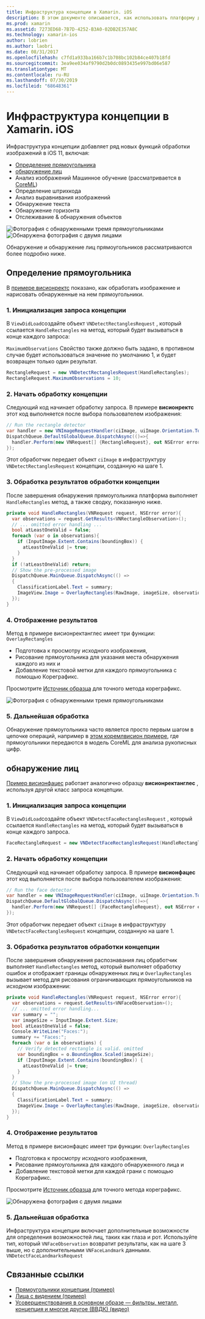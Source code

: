```yaml
---
title: Инфраструктура концепции в Xamarin. iOS
description: В этом документе описывается, как использовать платформу для работы с iOS 11 в Xamarin. iOS. В частности, он описывает обнаружение прямоугольников и обнаружение лиц.
ms.prod: xamarin
ms.assetid: 7273ED68-7B7D-4252-B3A0-02DB2E357A8C
ms.technology: xamarin-ios
author: lobrien
ms.author: laobri
ms.date: 08/31/2017
ms.openlocfilehash: c7fd1a933ba166b7c1b708bc102b84ce407b18fd
ms.sourcegitcommit: 3ea9ee034af9790d2b0dc0893435e997bd06e587
ms.translationtype: MT
ms.contentlocale: ru-RU
ms.lasthandoff: 07/30/2019
ms.locfileid: "68648361"
---
```

# <a name="vision-framework-in-xamarinios"></a>Инфраструктура концепции в Xamarin. iOS

Инфраструктура концепции добавляет ряд новых функций обработки изображений в iOS 11, включая:

- [Определение прямоугольника](#rectangles)
- [обнаружение лиц](#faces)
- Анализ изображений Машинное обучение (рассматривается в [CoreML](~/ios/platform/introduction-to-ios11/coreml.md))
- Определение штрихкода
- Анализ выравнивания изображений
- Обнаружение текста
- Обнаружение горизонта
- Отслеживание & обнаружения объектов

![Фотография с обнаруженными тремя прямоугольниками](vision-images/found-rectangles-tiny.png) ![Обнаружена фотография с двумя лицами](vision-images/xamarin-home-faces-tiny.png)

Обнаружение и обнаружение лиц прямоугольников рассматриваются более подробно ниже.

<a name="rectangles" />

## <a name="rectangle-detection"></a>Определение прямоугольника

В [примере висионректс](https://docs.microsoft.com/samples/xamarin/ios-samples/ios11-visionrectangles) показано, как обработать изображение и нарисовать обнаруженные на нем прямоугольники.

### <a name="1-initialize-the-vision-request"></a>1. Инициализация запроса концепции

В `ViewDidLoad`создайте объект `VNDetectRectanglesRequest` , который ссылается `HandleRectangles` на метод, который будет вызываться в конце каждого запроса:

`MaximumObservations` Свойство также должно быть задано, в противном случае будет использоваться значение по умолчанию 1, и будет возвращен только один результат.

```csharp
RectangleRequest = new VNDetectRectanglesRequest(HandleRectangles);
RectangleRequest.MaximumObservations = 10;
```

### <a name="2-start-the-vision-processing"></a>2. Начать обработку концепции

Следующий код начинает обработку запроса. В примере **висионректс** этот код выполняется после выбора пользователем изображения:

```csharp
// Run the rectangle detector
var handler = new VNImageRequestHandler(ciImage, uiImage.Orientation.ToCGImagePropertyOrientation(), new VNImageOptions());
DispatchQueue.DefaultGlobalQueue.DispatchAsync(()=>{
  handler.Perform(new VNRequest[] {RectangleRequest}, out NSError error);
});
```

Этот обработчик передает объект `ciImage` в инфраструктуру `VNDetectRectanglesRequest` концепции, созданную на шаге 1.

### <a name="3-handle-the-results-of-vision-processing"></a>3. Обработка результатов обработки концепции

После завершения обнаружения прямоугольника платформа выполняет `HandleRectangles` метод, а также сводку, показанную ниже.

```csharp
private void HandleRectangles(VNRequest request, NSError error){
  var observations = request.GetResults<VNRectangleObservation>();
  // ... omitted error handling ...
  bool atLeastOneValid = false;
  foreach (var o in observations){
    if (InputImage.Extent.Contains(boundingBox)) {
      atLeastOneValid |= true;
    }
  }
  if (!atLeastOneValid) return;
  // Show the pre-processed image
  DispatchQueue.MainQueue.DispatchAsync(() =>
  {
    ClassificationLabel.Text = summary;
    ImageView.Image = OverlayRectangles(RawImage, imageSize, observations);
  });
}
```

### <a name="4-display-the-results"></a>4. Отображение результатов

Метод в примере висионректанглес имеет три функции: `OverlayRectangles`

- Подготовка к просмотру исходного изображения,
- Рисование прямоугольника для указания места обнаружения каждого из них и
- Добавление текстовой метки для каждого прямоугольника с помощью Кореграфикс.

Просмотрите [Источник образца](https://docs.microsoft.com/samples/xamarin/ios-samples/ios11-visionrectangles) для точного метода кореграфикс.

![Фотография с обнаруженными тремя прямоугольниками](vision-images/found-rectangles-phone-sml.png)

### <a name="5-further-processing"></a>5. Дальнейшая обработка

Обнаружение прямоугольника часто является просто первым шагом в цепочке операций, например в [этом коремлвисион примере](~/ios/platform/introduction-to-ios11/coreml.md#coremlvision), где прямоугольники передаются в модель CoreML для анализа рукописных цифр.


<a name="faces" />

## <a name="face-detection"></a>обнаружение лиц

[Пример висионфацес](https://docs.microsoft.com/samples/xamarin/ios-samples/ios11-visionfaces) работает аналогично образцу **висионректанглес** , используя другой класс запроса концепции.

### <a name="1-initialize-the-vision-request"></a>1. Инициализация запроса концепции

В `ViewDidLoad`создайте объект `VNDetectFaceRectanglesRequest` , который ссылается `HandleRectangles` на метод, который будет вызываться в конце каждого запроса.

```csharp
FaceRectangleRequest = new VNDetectFaceRectanglesRequest(HandleRectangles);
```

### <a name="2-start-the-vision-processing"></a>2. Начать обработку концепции

Следующий код начинает обработку запроса. В примере **висионфацес** этот код выполняется после выбора пользователем изображения:

```csharp
// Run the face detector
var handler = new VNImageRequestHandler(ciImage, uiImage.Orientation.ToCGImagePropertyOrientation(), new VNImageOptions());
DispatchQueue.DefaultGlobalQueue.DispatchAsync(()=>{
  handler.Perform(new VNRequest[] {FaceRectangleRequest}, out NSError error);
});
```

Этот обработчик передает объект `ciImage` в инфраструктуру `VNDetectFaceRectanglesRequest` концепции, созданную на шаге 1.

### <a name="3-handle-the-results-of-vision-processing"></a>3. Обработка результатов обработки концепции

После завершения обнаружения распознавания лиц обработчик выполняет `HandleRectangles` метод, который выполняет обработку ошибок и отображает границы обнаруженных лиц и `OverlayRectangles` вызывает метод для рисования ограничивающих прямоугольников на исходном изображении:

```csharp
private void HandleRectangles(VNRequest request, NSError error){
  var observations = request.GetResults<VNFaceObservation>();
  // ... omitted error handling...
  var summary = "";
  var imageSize = InputImage.Extent.Size;
  bool atLeastOneValid = false;
  Console.WriteLine("Faces:");
  summary += "Faces:";
  foreach (var o in observations) {
    // Verify detected rectangle is valid. omitted
    var boundingBox = o.BoundingBox.Scaled(imageSize);
    if (InputImage.Extent.Contains(boundingBox)) {
      atLeastOneValid |= true;
    }
  }
  // Show the pre-processed image (on UI thread)
  DispatchQueue.MainQueue.DispatchAsync(() =>
  {
    ClassificationLabel.Text = summary;
    ImageView.Image = OverlayRectangles(RawImage, imageSize, observations);
  });
}
```

### <a name="4-display-the-results"></a>4. Отображение результатов

Метод в примере висионфацес имеет три функции: `OverlayRectangles`

- Подготовка к просмотру исходного изображения,
- Рисование прямоугольника для каждого обнаруженного лица и
- Добавление текстовой метки для каждой грани с помощью Кореграфикс.

Просмотрите [Источник образца](https://docs.microsoft.com/samples/xamarin/ios-samples/ios11-visionfaces) для точного метода кореграфикс.

![Обнаружена фотография с двумя лицами](vision-images/found-faces-phone-sml.png)

### <a name="5-further-processing"></a>5. Дальнейшая обработка

Инфраструктура концепции включает дополнительные возможности для определения возможностей лиц, таких как глаза и рот. Используйте тип, который `VNFaceObservation` возвратит результаты, как на шаге 3 выше, но с дополнительными `VNFaceLandmark` данными. `VNDetectFaceLandmarksRequest`


## <a name="related-links"></a>Связанные ссылки

- [Прямоугольники концепции (пример)](https://docs.microsoft.com/samples/xamarin/ios-samples/ios11-visionrectangles)
- [Лица с видением (пример)](https://docs.microsoft.com/samples/xamarin/ios-samples/ios11-visionfaces)
- [Усовершенствования в основном образе — фильтры, металл, концепция и многое другое (ВВДК) (видео)](https://developer.apple.com/videos/play/wwdc2017/510/)
